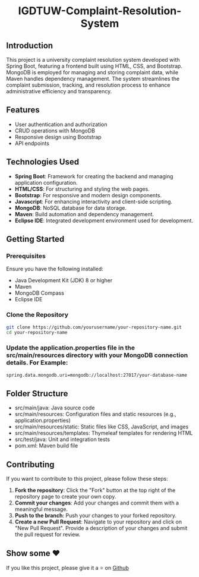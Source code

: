 <h1 align = "center"> IGDTUW-Complaint-Resolution-System </h1>

## Introduction

This project is a university complaint resolution system developed with Spring Boot, featuring a frontend built using HTML, CSS, and Bootstrap. MongoDB is employed for managing and storing complaint data, while Maven handles dependency management. The system streamlines the complaint submission, tracking, and resolution process to enhance administrative efficiency and transparency.

## Features

- User authentication and authorization
- CRUD operations with MongoDB
- Responsive design using Bootstrap
- API endpoints

## Technologies Used

- **Spring Boot**: Framework for creating the backend and managing application configuration.
- **HTML/CSS**: For structuring and styling the web pages.
- **Bootstrap**: For responsive and modern design components.
- **Javascript**: For enhancing interactivity and client-side scripting.
- **MongoDB**: NoSQL database for data storage.
- **Maven**: Build automation and dependency management.
- **Eclipse IDE**: Integrated development environment used for development.

## Getting Started

### Prerequisites

Ensure you have the following installed:

- Java Development Kit (JDK) 8 or higher
- Maven
- MongoDB Compass
- Eclipse IDE

### Clone the Repository

```bash
git clone https://github.com/yourusername/your-repository-name.git
cd your-repository-name
```

### Update the application.properties file in the src/main/resources directory with your MongoDB connection details. For Example:
```bash
spring.data.mongodb.uri=mongodb://localhost:27017/your-database-name
```

## Folder Structure
- src/main/java: Java source code
- src/main/resources: Configuration files and static resources (e.g., application.properties)
- src/main/resources/static: Static files like CSS, JavaScript, and images
- src/main/resources/templates: Thymeleaf templates for rendering HTML
- src/test/java: Unit and integration tests
- pom.xml: Maven build file

## Contributing

If you want to contribute to this project, please follow these steps:

1. **Fork the repository**: Click the "Fork" button at the top right of the repository page to create your own copy.
2. **Commit your changes**: Add your changes and commit them with a meaningful message.
3. **Push to the branch**: Push your changes to your forked repository.
4. **Create a new Pull Request**: Navigate to your repository and click on "New Pull Request". Provide a description of your changes and submit the pull request for review.

## Show some ❤️
If you like this project, please give it a ⭐ on [Github](https://github.com/Mahak008/IGDTUW-Complaint-Resolution-System)

